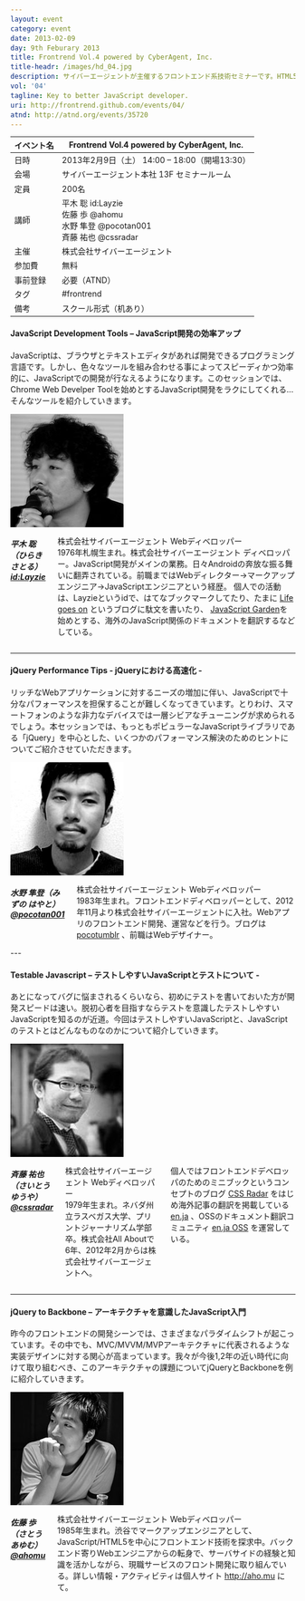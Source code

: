 ```yaml
---
layout: event
category: event
date: 2013-02-09
day: 9th Feburary 2013
title: Frontrend Vol.4 powered by CyberAgent, Inc.
title-headr: /images/hd_04.jpg
description: サイバーエージェントが主催するフロントエンド系技術セミナーです。HTML5/CSS3やJavaScriptのトレンドやノウハウ等を惜しみなくお伝えします。
vol: '04'
tagline: Key to better JavaScript developer.
uri: http://frontrend.github.com/events/04/
atnd: http://atnd.org/events/35720
---
```


イベント名 |Frontrend Vol.4 powered by CyberAgent, Inc.
---------|---------------------------------------------------------------
日時     |2013年2月9日（土） 14:00 – 18:00（開場13:30）
会場     |サイバーエージェント本社 13F セミナールーム
定員     |200名
講師     |平木 聡 id:Layzie<br>佐藤 歩 @ahomu<br>水野 隼登 @pocotan001<br>斉藤 祐也 @cssradar
主催     |株式会社サイバーエージェント
参加費    |無料
事前登録  |必要（ATND）
タグ     |#frontrend
備考     |スクール形式（机あり）

#### JavaScript Development Tools – JavaScript開発の効率アップ

JavaScriptは、ブラウザとテキストエディタがあれば開発できるプログラミング言語です。しかし、色々なツールを組み合わせる事によってスピーディかつ効率的に、JavaScriptでの開発が行なえるようになります。このセッションでは、Chrome Web Develper Toolを始めとするJavaScript開発をラクにしてくれる…そんなツールを紹介していきます。

<div class="row">
    <div class="three columns">
        <img src="/images/speakers/hiraki.jpg">
    </div>
    <div class="nine columns">
        <h5>平木 聡（ひらき さとる） <a href="http://layzie.hatenablog.com/about">id:Layzie</a></h5>
        <p>株式会社サイバーエージェント Webディベロッパー<br>
    1976年札幌生まれ。株式会社サイバーエージェント ディベロッパー。JavaScript開発がメインの業務。日々Androidの奔放な振る舞いに翻弄されている。前職まではWebディレクター→マークアップエンジニア→JavaScriptエンジニアという経歴。
    個人での活動は、Layzieというidで、はてなブックマークしてたり、たまに <a href="http://layzie.hatenablog.com/">Life goes on</a> というブログに駄文を書いたり、 <a href="http://bonsaiden.github.com/JavaScript-Garden/ja/">JavaScript Garden</a>を始めとする、海外のJavaScript関係のドキュメントを翻訳するなどしている。</p>
    </div>
</div>

---

#### jQuery Performance Tips - jQueryにおける高速化 -

リッチなWebアプリケーションに対するニーズの増加に伴い、JavaScriptで十分なパフォーマンスを担保することが難しくなってきています。とりわけ、スマートフォンのような非力なデバイスでは一層シビアなチューニングが求められるでしょう。本セッションでは、もっともポピュラーなJavaScriptライブラリである「jQuery」を中心とした、いくつかのパフォーマンス解決のためのヒントについてご紹介させていただきます。

<div class="row">
    <div class="three columns">
        <img src="/images/speakers/mizuno.jpg">
    </div>
    <div class="nine columns">
        <h5>水野 隼登（みずの はやと） <a href="https://twitter.com/pocotan001">@pocotan001</a></h5>
        <p>株式会社サイバーエージェント Webディベロッパー<br>
1983年生まれ。フロントエンドディベロッパーとして、2012年11月より株式会社サイバーエージェントに入社。Webアプリのフロントエンド開発、運営などを行う。ブログは <a href="http://pocotumblr.tumblr.com/">pocotumblr</a> 、前職はWebデザイナー。</p>
    </div>
</div>
---

#### Testable Javascript – テストしやすいJavaScriptとテストについて -

あとになってバグに悩まされるくらいなら、初めにテストを書いておいた方が開発スピードは速い。脱初心者を目指すならテストを意識したテストしやすいJavaScriptを知るのが近道。今回はテストしやすいJavaScriptと、JavaScriptのテストとはどんなものなのかについて紹介していきます。

<div class="row">
    <div class="three columns">
        <img src="/images/speakers/saito.jpg">
    </div>
    <div class="nine columns">
        <h5>斉藤 祐也（さいとう ゆうや） <a href="https://twitter.com/cssradar">@cssradar</a></h5>
        <p>株式会社サイバーエージェント Webディベロッパー<br>
1979年生まれ。ネバダ州立ラスベガス大学、プリントジャーナリズム学部卒。株式会社All Aboutで6年、2012年2月からは株式会社サイバーエージェントへ。

個人ではフロントエンドデベロッパのためのミニブックというコンセプトのブログ <a href="http://css.studiomohawk.com/">CSS Radar</a>  をはじめ海外記事の翻訳を掲載している <a href="http://enja.studiomohawk.com/">en.ja</a> 、OSSのドキュメント翻訳コミュニティ <a href="https://github.com/enja-oss">en.ja OSS</a> を運営している。</p>
    </div>
</div>

---

#### jQuery to Backbone – アーキテクチャを意識したJavaScript入門

昨今のフロントエンドの開発シーンでは、さまざまなパラダイムシフトが起こっています。その中でも、MVC/MVVM/MVPアーキテクチャに代表されるような実装デザインに対する関心が高まっています。我々が今後1,2年の近い時代に向けて取り組むべき、このアーキテクチャの課題についてjQueryとBackboneを例に紹介していきます。

<div class="row">
    <div class="three columns">
        <img src="/images/speakers/sato.jpg">
    </div>
    <div class="nine columns">
        <h5>佐藤 歩（さとう あゆむ） <a href="https://twitter.com/ahomu">@ahomu</a></h5>
        <p>株式会社サイバーエージェント Webディベロッパー<br>
1985年生まれ。渋谷でマークアップエンジニアとして、JavaScript/HTML5を中心にフロントエンド技術を探求中。バックエンド寄りWebエンジニアからの転身で、サーバサイドの経験と知識を活かしながら、現職サービスのフロント開発に取り組んでいる。詳しい情報・アクティビティは個人サイト <a href="http://aho.mu/">http://aho.mu</a> にて。</p>
    </div>
</div>
